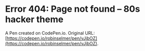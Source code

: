 # Error 404: Page not found – 80s hacker theme

A Pen created on CodePen.io. Original URL: [https://codepen.io/robinselmer/pen/vJjbOZ](https://codepen.io/robinselmer/pen/vJjbOZ).
